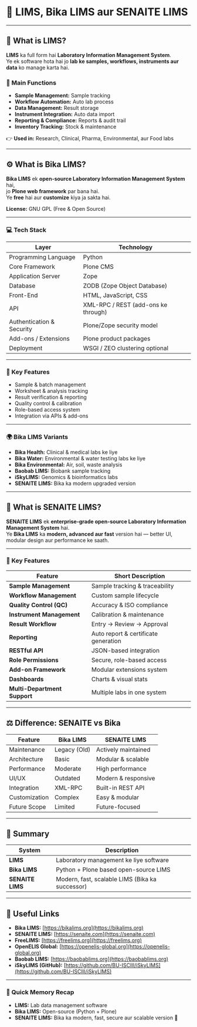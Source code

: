 # 🧪 LIMS, Bika LIMS aur SENAITE LIMS

---

## 🔬 What is LIMS?

**LIMS** ka full form hai **Laboratory Information Management System**.  
Ye ek software hota hai jo **lab ke samples, workflows, instruments aur data** ko manage karta hai.  

### 🧩 Main Functions
- **Sample Management:** Sample tracking  
- **Workflow Automation:** Auto lab process  
- **Data Management:** Result storage  
- **Instrument Integration:** Auto data import  
- **Reporting & Compliance:** Reports & audit trail  
- **Inventory Tracking:** Stock & maintenance  

👉 **Used in:** Research, Clinical, Pharma, Environmental, aur Food labs  

---

## ⚙️ What is Bika LIMS?

**Bika LIMS** ek **open-source Laboratory Information Management System** hai,  
jo **Plone web framework** par bana hai.  
Ye **free** hai aur **customize** kiya ja sakta hai.  

**License:** GNU GPL (Free & Open Source)

---

### 💻 Tech Stack

| Layer | Technology |
|-------|-------------|
| Programming Language | Python |
| Core Framework | Plone CMS |
| Application Server | Zope |
| Database | ZODB (Zope Object Database) |
| Front-End | HTML, JavaScript, CSS |
| API | XML-RPC / REST (add-ons ke through) |
| Authentication & Security | Plone/Zope security model |
| Add-ons / Extensions | Plone product packages |
| Deployment | WSGI / ZEO clustering optional |

---

### 🔑 Key Features
- Sample & batch management  
- Worksheet & analysis tracking  
- Result verification & reporting  
- Quality control & calibration  
- Role-based access system  
- Integration via APIs & add-ons  

---

### 🌍 Bika LIMS Variants
- **Bika Health:** Clinical & medical labs ke liye  
- **Bika Water:** Environmental & water testing labs ke liye  
- **Bika Environmental:** Air, soil, waste analysis  
- **Baobab LIMS:** Biobank sample tracking  
- **iSkyLIMS:** Genomics & bioinformatics labs  
- **SENAITE LIMS:** Bika ka modern upgraded version  

---

## 🚀 What is SENAITE LIMS?

**SENAITE LIMS** ek **enterprise-grade open-source Laboratory Information Management System** hai.  
Ye **Bika LIMS** ka **modern, advanced aur fast** version hai — better UI, modular design aur performance ke saath.  

---

### 🧠 Key Features

| Feature | Short Description |
|----------|-------------------|
| **Sample Management** | Sample tracking & traceability |
| **Workflow Management** | Custom sample lifecycle |
| **Quality Control (QC)** | Accuracy & ISO compliance |
| **Instrument Management** | Calibration & maintenance |
| **Result Workflow** | Entry → Review → Approval |
| **Reporting** | Auto report & certificate generation |
| **RESTful API** | JSON-based integration |
| **Role Permissions** | Secure, role-based access |
| **Add-on Framework** | Modular extensions system |
| **Dashboards** | Charts & visual stats |
| **Multi-Department Support** | Multiple labs in one system |

---

## ⚖️ Difference: SENAITE vs Bika

| Feature | Bika LIMS | SENAITE LIMS |
|----------|------------|---------------|
| Maintenance | Legacy (Old) | Actively maintained |
| Architecture | Basic | Modular & scalable |
| Performance | Moderate | High performance |
| UI/UX | Outdated | Modern & responsive |
| Integration | XML-RPC | Built-in REST API |
| Customization | Complex | Easy & modular |
| Future Scope | Limited | Future-focused |

---

## 🧾 Summary

| System | Description |
|---------|--------------|
| **LIMS** | Laboratory management ke liye software |
| **Bika LIMS** | Python + Plone based open-source LIMS |
| **SENAITE LIMS** | Modern, fast, scalable LIMS (Bika ka successor) |

---

## 🔗 Useful Links
- **Bika LIMS:** [https://bikalims.org](https://bikalims.org)  
- **SENAITE LIMS:** [https://senaite.com](https://senaite.com)  
- **FreeLIMS:** [https://freelims.org](https://freelims.org)  
- **OpenELIS Global:** [https://openelis-global.org](https://openelis-global.org)  
- **Baobab LIMS:** [https://baobablims.org](https://baobablims.org)  
- **iSkyLIMS (GitHub):** [https://github.com/BU-ISCIII/iSkyLIMS](https://github.com/BU-ISCIII/iSkyLIMS)

---

### 🧠 Quick Memory Recap
- **LIMS:** Lab data management software  
- **Bika LIMS:** Open-source (Python + Plone)  
- **SENAITE LIMS:** Bika ka modern, fast, secure aur scalable version 🚀  
